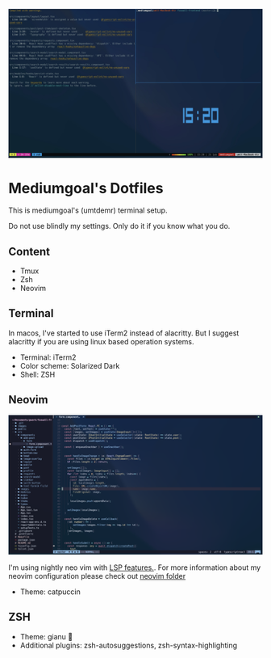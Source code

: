 ![Terminal](./assets/terminal.jpeg)
# Mediumgoal's Dotfiles

This is mediumgoal's (umtdemr) terminal setup. 

Do not use blindly my settings. Only do it if you know what you do.


## Content

* Tmux
* Zsh
* Neovim

## Terminal

In macos, I've started to use iTerm2 instead of alacritty. But I suggest alacritty if you are using linux based operation systems.

* Terminal: iTerm2
* Color scheme: Solarized Dark
* Shell: ZSH

## Neovim

![Neovim preview](./assets/neovim.png)

I'm using nightly neo vim with [LSP features.](https://github.com/neovim/nvim-lspconfig). For more information about my neovim configuration please check out [neovim folder](https://github.com/umtdemr/Dotfiles/tree/master/.config/nvim)

* Theme: catpuccin

## ZSH

* Theme: gianu 🤟
* Additional plugins: zsh-autosuggestions, zsh-syntax-highlighting
